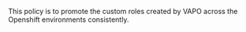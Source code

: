 This policy is to promote the custom roles created by VAPO across the Openshift environments consistently.
